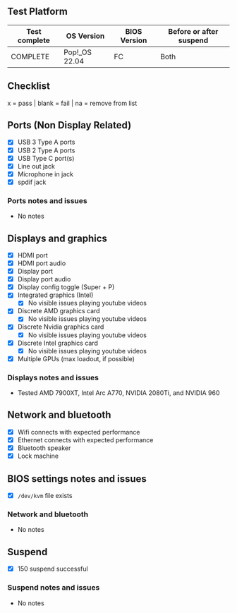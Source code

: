 ## Test Platform

| Test complete | OS Version     | BIOS Version | Before or after suspend |
|---------------|----------------|--------------|-------------------------|
| COMPLETE      | Pop!\_OS 22.04 | FC           | Both                    |

## Checklist
x = pass | blank = fail | na = remove from list

## Ports (Non Display Related)

- [x] USB 3 Type A ports
- [x] USB 2 Type A ports
- [x] USB Type C port(s)
- [x] Line out jack
- [x] Microphone in jack
- [x] spdif jack

### Ports notes and issues

- No notes

## Displays and graphics

- [x] HDMI port
- [x] HDMI port audio
- [x] Display port
- [x] Display port audio
- [x] Display config toggle (Super + P)
- [x] Integrated graphics (Intel)
  - [x] No visible issues playing youtube videos
- [x] Discrete AMD graphics card
  - [x] No visible issues playing youtube videos
- [x] Discrete Nvidia graphics card
  - [x] No visible issues playing youtube videos
- [x] Discrete Intel graphics card
  - [x] No visible issues playing youtube videos
- [x] Multiple GPUs (max loadout, if possible)

### Displays notes and issues

- Tested AMD 7900XT, Intel Arc A770, NVIDIA 2080Ti, and NVIDIA 960

## Network and bluetooth

- [x] Wifi connects with expected performance
- [x] Ethernet connects with expected performance
- [x] Bluetooth speaker
- [x] Lock machine

## BIOS settings notes and issues

- [x] `/dev/kvm` file exists

### Network and bluetooth

- No notes

## Suspend

- [x] 150 suspend successful

### Suspend notes and issues

- No notes

